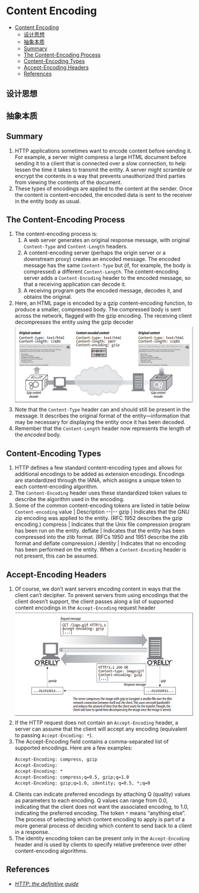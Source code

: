 # Content Encoding


<!-- TOC -->

- [Content Encoding](#content-encoding)
    - [设计思想](#设计思想)
    - [抽象本质](#抽象本质)
    - [Summary](#summary)
    - [The Content-Encoding Process](#the-content-encoding-process)
    - [Content-Encoding Types](#content-encoding-types)
    - [Accept-Encoding Headers](#accept-encoding-headers)
    - [References](#references)

<!-- /TOC -->


## 设计思想


## 抽象本质


## Summary
1. HTTP applications sometimes want to encode content before sending it. For example, a server might compress a large HTML document before sending it to a client that is connected over a slow connection, to help lessen the time it takes to transmit the entity. A server might scramble or encrypt the contents in a way that prevents unauthorized third parties from viewing the contents of the document.
2. These types of encodings are applied to the content at the sender. Once the content is content-encoded, the encoded data is sent to the receiver in the entity body as usual.


## The Content-Encoding Process
1. The content-encoding process is:
    1. A web server generates an original response message, with original `Content-Type` and `Content-Length` headers.
    2. A content-encoding server (perhaps the origin server or a downstream proxy) creates an encoded message. The encoded message has the same `Content-Type` but (if, for example, the body is compressed) a different `Content-Length`. The
    content-encoding server adds a `Content-Encoding` header to the encoded message, so that a receiving application can decode it.
    3. A receiving program gets the encoded message, decodes it, and obtains the original.
2. Here, an HTML page is encoded by a gzip content-encoding function, to produce a smaller, compressed body. The compressed body is sent across the network, flagged with the gzip encoding. The receiving client decompresses the entity using the gzip decoder
    <img src="./images/02.png" width="600" style="display: block; margin: 5px 0 10px 0;" />
3. Note that the `Content-Type` header can and should still be present in the message. It describes the original format of the entity—information that may be necessary for displaying the entity once it has been decoded. 
4. Remember that the `Content-Length` header now represents the length of the *encoded* body.


## Content-Encoding Types
1. HTTP defines a few standard content-encoding types and allows for additional encodings to be added as extension encodings. Encodings are standardized through the IANA, which assigns a unique token to each content-encoding algorithm. 
2. The `Content-Encoding` header uses these standardized token values to describe the algorithm used in the encoding.
3. Some of the common content-encoding tokens are listed in table below
    `Content-encoding` value | Description
    --|--
    gzip | Indicates that the GNU zip encoding was applied to the entity. (RFC 1952 describes the gzip encoding.)
    compress | Indicates that the Unix file compression program has been run on the entity.
    deflate | Indicates that the entity has been compressed into the zlib format. (RFCs 1950 and 1951 describe the zlib format and deflate compression.)
    identity | Indicates that no encoding has been performed on the entity. When a `Content-Encoding` header is not present, this can be assumed.


## Accept-Encoding Headers
1. Of course, we don’t want servers encoding content in ways that the client can’t decipher. To prevent servers from using encodings that the client doesn’t support, the client passes along a list of supported content encodings in the `Accept-Encoding` request header
    <img src="./images/03.png" width="600" style="display: block; margin: 5px 0 10px 0;" />
2. If the HTTP request does not contain an `Accept-Encoding` header, a server can assume that the client will accept any encoding (equivalent to passing `Accept-Encoding: *`).
3. The Accept-Encoding field contains a comma-separated list of supported encodings. Here are a few examples:
    ```
    Accept-Encoding: compress, gzip
    Accept-Encoding:
    Accept-Encoding: *
    Accept-Encoding: compress;q=0.5, gzip;q=1.0
    Accept-Encoding: gzip;q=1.0, identity; q=0.5, *;q=0
    ```
4. Clients can indicate preferred encodings by attaching Q (quality) values as parameters to each encoding. Q values can range from 0.0, indicating that the client does not want the associated encoding, to 1.0, indicating the preferred encoding. The token `*` means “anything else”. The process of selecting which content encoding to apply is part of a more general process of deciding which content to send back to a client in a response. 
5. The identity encoding token can be present only in the `Accept-Encoding` header and is used by clients to specify relative preference over other content-encoding algorithms.


## References
* [*HTTP: the definitive guide*](https://book.douban.com/subject/1440226/)